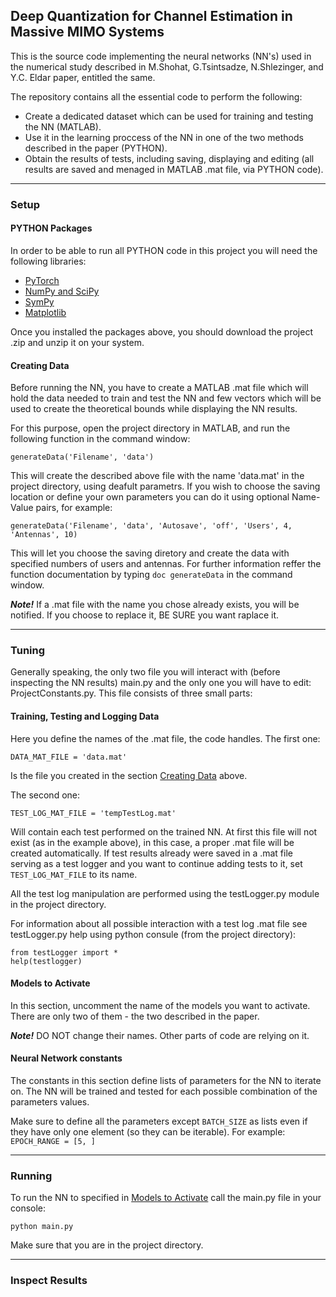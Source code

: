 ## Deep Quantization for Channel Estimation in Massive MIMO Systems

This is the source code implementing the neural networks (NN's) used in the numerical study described in M.Shohat, G.Tsintsadze, N.Shlezinger, and Y.C. Eldar paper, entitled the same.

The repository contains all the essential code to perform the following:
- Create a dedicated dataset which can be used for training and testing the NN (MATLAB).
- Use it in the learning proccess of the NN in one of the two methods described in the paper (PYTHON).
- Obtain the results of tests, including saving, displaying and editing (all results are saved and menaged in MATLAB .mat file, via PYTHON code).


------

### Setup



#### PYTHON Packages

In order to be able to run all PYTHON code in this project you will need the following libraries:

- [PyTorch](https://pytorch.org)
- [NumPy and SciPy](https://scipy.org/scipylib/download.html)
- [SymPy](https://www.sympy.org/en/index.html)
- [Matplotlib](https://matplotlib.org)

Once you installed the packages above, you should download the project .zip and unzip it on your system.




#### Creating Data

Before running the NN, you have to create a MATLAB .mat file which will hold the data needed to train and test the NN and few vectors which will be used to create the theoretical bounds while displaying the NN results.


For this purpose, open the project directory in MATLAB, and run the following function in the command window:
```
generateData('Filename', 'data')
```
This will create the described above file with the name 'data.mat' in the project directory, using deafult parametrs. If you wish to choose the saving location or define your own parameters you can do it using optional Name-Value pairs, for example:
```
generateData('Filename', 'data', 'Autosave', 'off', 'Users', 4, 'Antennas', 10)
```
This will let you choose the saving diretory and create the data with specified numbers of users and antennas.
For further information reffer the function documentation by typing `doc generateData` in the command window.

_**Note!**_
  If a .mat file with the name you chose already exists, you will be notified.
  If you choose to replace it, BE SURE you want raplace it.


------

### Tuning



Generally speaking, the only two file you will interact with (before inspecting the NN results) main.py and the only one you will have to edit: ProjectConstants.py. This file consists of three small parts:

#### Training, Testing and Logging Data

Here you define the names of the .mat file, the code handles. The first one:
```
DATA_MAT_FILE = 'data.mat'
```
Is the file you created in the section [Creating Data](#creating-data) above.

The second one:
```
TEST_LOG_MAT_FILE = 'tempTestLog.mat'
```
Will contain each test performed on the trained NN. At first this file will not exist (as in the example above), in this case, a proper .mat file will be created automatically. If test results already were saved in a .mat file serving as a test logger and you want to continue adding tests to it, set `TEST_LOG_MAT_FILE` to its name.

All the test log manipulation are performed using the testLogger.py module in the project directory.

For information about all possible interaction with a test log .mat file see testLogger.py help using python consule (from the project directory):
```
from testLogger import *
help(testlogger)
```

#### Models to Activate
In this section, uncomment the name of the models you want to activate. There are only two of them - the two described in the paper.

_**Note!**_
  DO NOT change their names. Other parts of code are relying on it.
  
  
#### Neural Network constants
The constants in this section define lists of parameters for the NN to iterate on. The NN will be trained and tested for each possible combination of the parameters values.

Make sure to define all the parameters except `BATCH_SIZE` as lists even if they have only one element (so they can be iterable). For example: `EPOCH_RANGE = [5, ]`


------

### Running


To run the NN to specified in [Models to Activate](#models-to-activate) call the main.py file in your console:
```
python main.py
```
Make sure that you are in the project directory.


------

### Inspect Results
